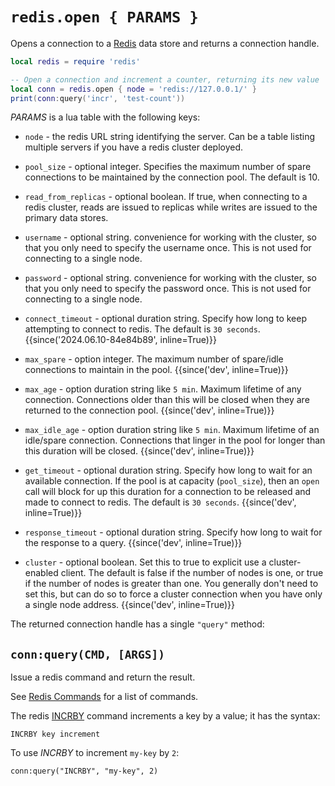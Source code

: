 # `redis.open { PARAMS }`

Opens a connection to a [Redis](https://redis.io/) data store and returns a connection handle.

```lua
local redis = require 'redis'

-- Open a connection and increment a counter, returning its new value
local conn = redis.open { node = 'redis://127.0.0.1/' }
print(conn:query('incr', 'test-count'))
```

*PARAMS* is a lua table with the following keys:

* `node` - the redis URL string identifying the server.  Can be a table listing
  multiple servers if you have a redis cluster deployed.

* `pool_size` - optional integer. Specifies the maximum number of spare
  connections to be maintained by the connection pool.  The default is 10.

* `read_from_replicas` - optional boolean. If true, when connecting to a redis
  cluster, reads are issued to replicas while writes are issued to the primary
  data stores.

* `username` - optional string. convenience for working with the cluster, so
  that you only need to specify the username once. This is not used for connecting
  to a single node.

* `password` - optional string. convenience for working with the cluster, so
  that you only need to specify the password once. This is not used for connecting
  to a single node.

* `connect_timeout` - optional duration string. Specify how long to keep attempting
  to connect to redis. The default is `30 seconds`. {{since('2024.06.10-84e84b89', inline=True)}}

* `max_spare` - option integer. The maximum number of spare/idle connections to
  maintain in the pool. {{since('dev', inline=True)}}

* `max_age` - option duration string like `5 min`. Maximum lifetime of any
  connection. Connections older than this will be closed when they are returned
  to the connection pool. {{since('dev', inline=True)}}

* `max_idle_age` - option duration string like `5 min`. Maximum lifetime of an
  idle/spare connection. Connections that linger in the pool for longer than
  this duration will be closed.  {{since('dev', inline=True)}}

* `get_timeout` - optional duration string. Specify how long to wait for an
  available connection. If the pool is at capacity (`pool_size`), then an `open`
  call will block for up this duration for a connection to be released and made 
  to connect to redis. The default is `30 seconds`. {{since('dev', inline=True)}}

* `response_timeout` - optional duration string. Specify how long to wait for the
  response to a query.  {{since('dev', inline=True)}}

* `cluster` - optional boolean. Set this to true to explicit use a cluster-enabled
  client. The default is false if the number of nodes is one, or true if the
  number of nodes is greater than one. You generally don't need to set this,
  but can do so to force a cluster connection when you have only a single
  node address. {{since('dev', inline=True)}}

The returned connection handle has a single `"query"` method:

## `conn:query(CMD, [ARGS])`

Issue a redis command and return the result.

See [Redis Commands](https://redis.io/commands/) for a list of commands.

The redis [INCRBY](https://redis.io/commands/incrby/) command increments a key by a value; it has the syntax:

```
INCRBY key increment
```

To use *INCRBY* to increment `my-key` by `2`:

```
conn:query("INCRBY", "my-key", 2)
```
